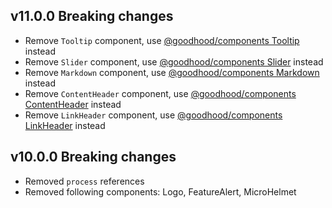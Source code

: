 ## v11.0.0 Breaking changes

- Remove `Tooltip` component, use [@goodhood/components Tooltip](https://github.com/goodhood-eu/goodhood/tree/master/packages/components) instead
- Remove `Slider` component, use [@goodhood/components Slider](https://github.com/goodhood-eu/goodhood/tree/master/packages/components) instead
- Remove `Markdown` component, use [@goodhood/components Markdown](https://github.com/goodhood-eu/goodhood/tree/master/packages/components) instead
- Remove `ContentHeader` component, use [@goodhood/components ContentHeader](https://github.com/goodhood-eu/goodhood/tree/master/packages/components) instead
- Remove `LinkHeader` component, use [@goodhood/components LinkHeader](https://github.com/goodhood-eu/goodhood/tree/master/packages/components) instead

## v10.0.0 Breaking changes

- Removed `process` references
- Removed following components: Logo, FeatureAlert, MicroHelmet
